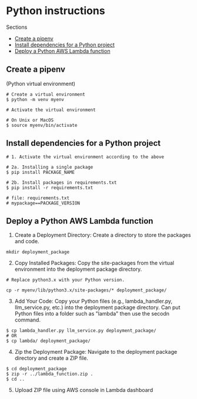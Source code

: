 # Python instructions

Sections
- [Create a pipenv](#create-a-pipenv)
- [Install dependencies for a Python project](#install-dependencies-for-a-python-project)
- [Deploy a Python AWS Lambda function](#deploy-a-python-aws-lambda-function)


## Create a pipenv 
(Python virtual environment)

```
# Create a virtual environment
$ python -m venv myenv

# Activate the virtual environment

# On Unix or MacOS
$ source myenv/bin/activate

```

## Install dependencies for a Python project

```
# 1. Activate the virtual environment according to the above

# 2a. Installing a single package
$ pip install PACKAGE_NAME

# 2b. Install packages in requirements.txt
$ pip install -r requirements.txt

# file: requirements.txt
# mypackage==PACKAGE_VERSION

```


## Deploy a Python AWS Lambda function
1. Create a Deployment Directory: Create a directory to store the packages and code.
```
mkdir deployment_package
```

2. Copy Installed Packages: Copy the site-packages from the virtual environment into the deployment package directory.
```
# Replace python3.x with your Python version.

cp -r myenv/lib/python3.x/site-packages/* deployment_package/

```

3. Add Your Code: Copy your Python files (e.g., lambda_handler.py, llm_service.py, etc.) into the deployment package directory. Can put Python files into a folder such as "lambda" then use the secodn command.
```
$ cp lambda_handler.py llm_service.py deployment_package/
# OR 
$ cp lambda/ deployment_package/
```
4. Zip the Deployment Package: Navigate to the deployment package directory and create a ZIP file.
```
$ cd deployment_package
$ zip -r ../lambda_function.zip .
$ cd ..
```

5. Upload ZIP file using AWS console in Lambda dashboard 